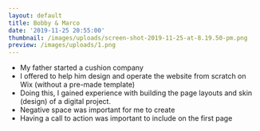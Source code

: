 ```yaml
---
layout: default
title: Bobby & Marco
date: '2019-11-25 20:55:00'
thumbnail: /images/uploads/screen-shot-2019-11-25-at-8.19.50-pm.png
preview: /images/uploads/1.png
---
```

* My father started a cushion company
* I offered to help him design and operate the website from scratch on Wix (without a pre-made template)
* Doing this, I gained experience with building the page layouts and skin (design) of a digital project.
* Negative space was important for me to create
* Having a call to action was important to include on the first page
